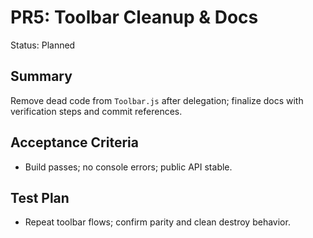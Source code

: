 # PR5: Toolbar Cleanup & Docs

Status: Planned

## Summary
Remove dead code from `Toolbar.js` after delegation; finalize docs with verification steps and commit references.

## Acceptance Criteria
- Build passes; no console errors; public API stable.

## Test Plan
- Repeat toolbar flows; confirm parity and clean destroy behavior.

